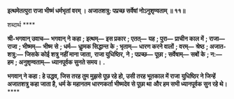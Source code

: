 **इत्थमेतत्पुरा राजा भीष्मं धर्मभृतां वरम् ।** **अजातशत्रु: पप्रच्छ सर्वेषां नोऽनुशृण्वताम् ॥ ११॥** 

शब्दार्थ **** 

**श्री-भगवान् उवाच—** **भगवान् ने कहा** **; इत्थम्—** **इस प्रकार** **; एतत्—** **यह** **; पुरा—** **प्राचीन काल में** **; राजा—** **राजा** **; भीष्मम्—** **भीष्म** **से** **; धर्म—** **धाॢमक सिद्धान्त के** **; भृताम्—** **धारण करने वालों** **; वरम्—** **श्रेष्ठ** **; अजात-शत्रु:—** **जिसके कोई शत्रु नहीं माना जाता,** **राजा युधिष्ठिर, ने** **; पप्रच्छ—** **पूछा** **; सर्वेषाम्—** **सबों के** **; न:—** **हम** **; अनुशृण्वताम्—** **ध्यानपूर्वक सुनते समय।** **.** 

**भगवान् ने कहा : हे उद्धव, जिस तरह तुम मुझसे पूछ रहे हो, उसी तरह भूतकाल में राजा** **युधिष्ठिर ने जिन्हें अजातशत्रु कहा जाता है, धर्म के महानतम धारणकर्ता भीष्मदेव से पूछा था** **और हम सभी ध्यानपूर्वक सुन रहे थे।** **** 